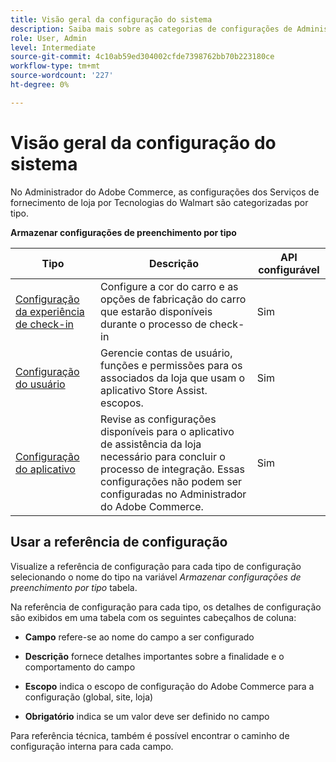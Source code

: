 ```yaml
---
title: Visão geral da configuração do sistema
description: Saiba mais sobre as categorias de configurações de Administração disponíveis para a solução de disponibilização de loja e como elas são configuradas.
role: User, Admin
level: Intermediate
source-git-commit: 4c10ab59ed304002cfde7398762bb70b223180ce
workflow-type: tm+mt
source-wordcount: '227'
ht-degree: 0%

---
```


# Visão geral da configuração do sistema

No Administrador do Adobe Commerce, as configurações dos Serviços de fornecimento de loja por Tecnologias do Walmart são categorizadas por tipo.

**Armazenar configurações de preenchimento por tipo**

| **Tipo** | **Descrição** | **API configurável** |
|-------------------------------------------------------------------|--------------------------------------------------------------------------------------------------------------------------------------------------------------------------|----------------------|
| [Configuração da experiência de check-in](store-location-map-provider-setup.md) | Configure a cor do carro e as opções de fabricação do carro que estarão disponíveis durante o processo de check-in | Sim |
| [Configuração do usuário](user-setup.md) | Gerencie contas de usuário, funções e permissões para os associados da loja que usam o aplicativo Store Assist. escopos. | Sim |
| [Configuração do aplicativo](app-setup.md) | Revise as configurações disponíveis para o aplicativo de assistência da loja necessário para concluir o processo de integração. Essas configurações não podem ser configuradas no Administrador do Adobe Commerce. | Sim |


## Usar a referência de configuração

Visualize a referência de configuração para cada tipo de configuração selecionando o nome do tipo na variável _Armazenar configurações de preenchimento por tipo_ tabela.

Na referência de configuração para cada tipo, os detalhes de configuração são exibidos em uma tabela com os seguintes cabeçalhos de coluna:

- **Campo** refere-se ao nome do campo a ser configurado

- **Descrição** fornece detalhes importantes sobre a finalidade e o comportamento do campo

- **Escopo** indica o escopo de configuração do Adobe Commerce para a configuração (global, site, loja)

- **Obrigatório** indica se um valor deve ser definido no campo

Para referência técnica, também é possível encontrar o caminho de configuração interna para cada campo.

